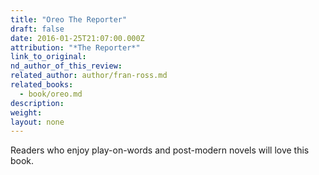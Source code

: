 ```yaml
---
title: "Oreo The Reporter"
draft: false
date: 2016-01-25T21:07:00.000Z
attribution: "*The Reporter*"
link_to_original:
nd_author_of_this_review:
related_author: author/fran-ross.md
related_books:
  - book/oreo.md
description:
weight:
layout: none
---
```

Readers who enjoy play-on-words and post-modern novels will love this book.

